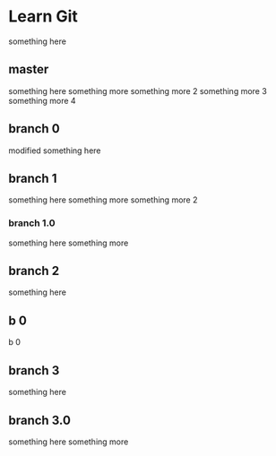 # Learn Git
something here

## master
something here
something more
something more 2
something more 3
something more 4

## branch 0
modified something here

## branch 1
something here
something more
something more 2

### branch 1.0
something here
something more

## branch 2
something here


## b 0
b 0

## branch 3
something here

## branch 3.0
something here
something more
